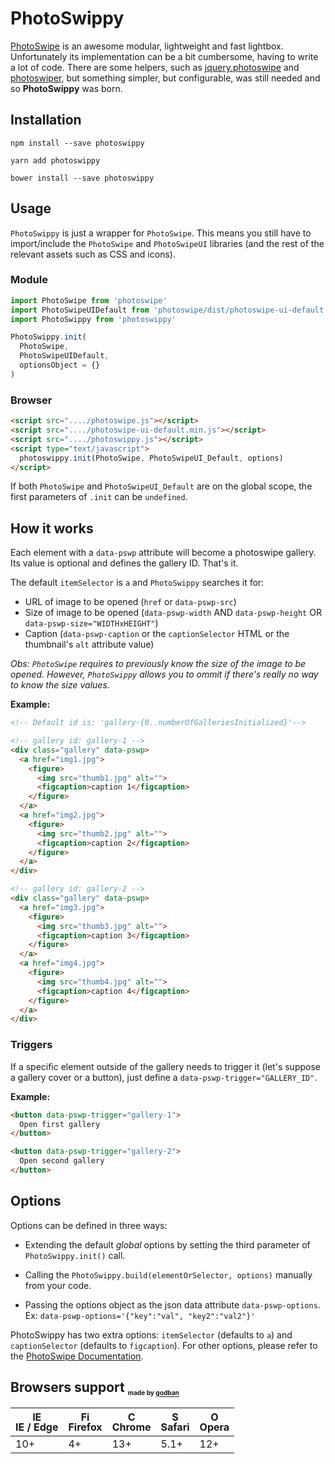 # PhotoSwippy

[PhotoSwipe](http://photoswipe.com/) is an awesome modular, lightweight and fast lightbox. Unfortunately its implementation can be a bit cumbersome, having to write a lot of code. There are some helpers, such as [jquery.photoswipe](https://github.com/yaquawa/jquery.photoswipe) and [photoswiper](https://www.npmjs.com/package/photoswiper), but something simpler, but configurable, was still needed and so **PhotoSwippy** was born.

## Installation

`npm install --save photoswippy`

`yarn add photoswippy`

`bower install --save photoswippy`

## Usage

`PhotoSwippy` is just a wrapper for `PhotoSwipe`. This means you still have to import/include the `PhotoSwipe` and `PhotoSwipeUI` libraries (and the rest of the relevant assets such as CSS and icons).

### Module

```javascript
import PhotoSwipe from 'photoswipe'
import PhotoSwipeUIDefault from 'photoswipe/dist/photoswipe-ui-default'
import PhotoSwippy from 'photoswippy'

PhotoSwippy.init(
  PhotoSwipe,
  PhotoSwipeUIDefault,
  optionsObject = {}
)
```

### Browser

```html
<script src="..../photoswipe.js"></script>
<script src="..../photoswipe-ui-default.min.js"></script>
<script src="..../photoswippy.js"></script>
<script type="text/javascript">
  photoswippy.init(PhotoSwipe, PhotoSwipeUI_Default, options)
</script>
```

If both `PhotoSwipe` and `PhotoSwipeUI_Default` are on the global scope, the first parameters of `.init` can be `undefined`.

## How it works

Each element with a `data-pswp` attribute will become a photoswipe gallery. Its value is optional and defines the gallery ID. That's it.

The default `itemSelector` is `a` and `PhotoSwippy` searches it for:
- URL of image to be opened (`href` or `data-pswp-src`)
- Size of image to be opened (`data-pswp-width` AND `data-pswp-height` OR `data-pswp-size="WIDTHxHEIGHT"`)
- Caption (`data-pswp-caption` or the `captionSelector` HTML or the thumbnail's `alt` attribute value)

*Obs: `PhotoSwipe` requires to previously know the size of the image to be opened. However, `PhotoSwippy` allows you to ommit if there's really no way to know the size values.*

**Example:**

```html
<!-- Default id is: 'gallery-{0..numberOfGalleriesInitialized}'-->

<!-- gallery id: gallery-1 -->
<div class="gallery" data-pswp>
  <a href="img1.jpg">
    <figure>
      <img src="thumb1.jpg" alt="">
      <figcaption>caption 1</figcaption>
    </figure>
  </a>
  <a href="img2.jpg">
    <figure>
      <img src="thumb2.jpg" alt="">
      <figcaption>caption 2</figcaption>
    </figure>
  </a>
</div>

<!-- gallery id: gallery-2 -->
<div class="gallery" data-pswp>
  <a href="img3.jpg">
    <figure>
      <img src="thumb3.jpg" alt="">
      <figcaption>caption 3</figcaption>
    </figure>
  </a>
  <a href="img4.jpg">
    <figure>
      <img src="thumb4.jpg" alt="">
      <figcaption>caption 4</figcaption>
    </figure>
  </a>
</div>

```

### Triggers

If a specific element outside of the gallery needs to trigger it (let's suppose a gallery cover or a button), just define a `data-pswp-trigger="GALLERY_ID"`.

**Example:**

```html
<button data-pswp-trigger="gallery-1">
  Open first gallery
</button>

<button data-pswp-trigger="gallery-2">
  Open second gallery
</button>
```

## Options

Options can be defined in three ways:

- Extending the default *global* options by setting the third parameter of `PhotoSwippy.init()` call.

- Calling the `PhotoSwippy.build(elementOrSelector, options)` manually from your code.

- Passing the options object as the json data attribute `data-pswp-options`. Ex: `data-pswp-options='{"key":"val", "key2":"val2"}'`

PhotoSwippy has two extra options: `itemSelector` (defaults to `a`) and `captionSelector` (defaults to `figcaption`). For other options, please refer to the [PhotoSwipe Documentation](http://photoswipe.com/documentation/options.html).

## Browsers support <sub><sup><sub><sub>made by <a href="https://godban.github.io">godban</a></sub></sub></sup></sub>

| [<img src="https://raw.githubusercontent.com/godban/browsers-support-badges/master/src/images/edge.png" alt="IE / Edge" width="16px" height="16px" />](http://godban.github.io/browsers-support-badges/)</br>IE / Edge | [<img src="https://raw.githubusercontent.com/godban/browsers-support-badges/master/src/images/firefox.png" alt="Firefox" width="16px" height="16px" />](http://godban.github.io/browsers-support-badges/)</br>Firefox | [<img src="https://raw.githubusercontent.com/godban/browsers-support-badges/master/src/images/chrome.png" alt="Chrome" width="16px" height="16px" />](http://godban.github.io/browsers-support-badges/)</br>Chrome | [<img src="https://raw.githubusercontent.com/godban/browsers-support-badges/master/src/images/safari.png" alt="Safari" width="16px" height="16px" />](http://godban.github.io/browsers-support-badges/)</br>Safari | [<img src="https://raw.githubusercontent.com/godban/browsers-support-badges/master/src/images/opera.png" alt="Opera" width="16px" height="16px" />](http://godban.github.io/browsers-support-badges/)</br>Opera |
| --------- | --------- | --------- | --------- | --------- |
| 10+ | 4+ | 13+ | 5.1+ | 12+
